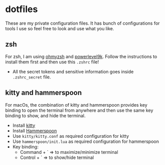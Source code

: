 # dotfiles
These are my private configuration files. It has bunch of configurations for tools I use so feel free to look and use what you like.

## zsh
For zsh, I am using [ohmyzsh](https://github.com/ohmyzsh/ohmyzsh) and [powerlevel9k](https://github.com/Powerlevel9k/powerlevel9k). Follow the instructions to install them first and then use this `.zshrc` file! 
* All the secret tokens and sensitive information goes inside `.zshrc_secret` file.

## kitty and hammerspoon
For macOs, the combination of kitty and hammerspoon provides key binding to open the terminal from anywhere and then use the same key binding to show, and hide the terminal.
* Install [kitty](https://github.com/kovidgoyal/kitty)
* Install [Hammerspoon](http://www.hammerspoon.org/)
* Use `kitty/kitty.conf` as required configuration for kitty
* Use `hammerspoon/init.lua` as required configuration for hammerspoon
* Key binding:
  * Command + ` => to maximize/minimize terminal
  * Control + ` => to show/hide terminal
